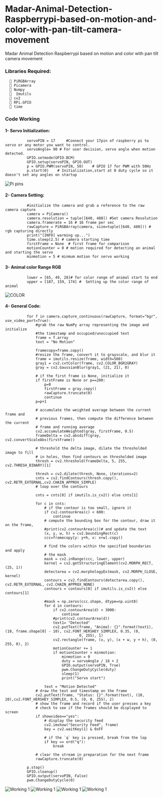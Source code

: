 # Madar-Animal-Detection-Raspberrypi-based-on-motion-and-color-with-pan-tilt-camera-movement
Madar Animal Detection Raspberrypi based on motion and color with pan tilt camera movement




### Libraries Required:
      	PiRGBArray
      	Picamera
      	Numpy
      	 Imutils
      	cv2
      	RPi.GPIO
      	time
      

### Code Working

#### 1-	Servo Initialization:  

              servoPIN = 17   	#Connect your 17pin of raspberry pi to servo or any motor you want to control.
              servoAngle= 90 # For user decision, servo angle when motion detected. 
              GPIO.setmode(GPIO.BCM)
              GPIO.setup(servoPIN, GPIO.OUT)
              p = GPIO.PWM(servoPIN, 50) 	# GPIO 17 for PWM with 50Hz
              p.start(0) 	# Initialization,start at 0 duty cycle so it doesn't set any angles on startup
              
              
![Pi pins](images/pin.png)

#### 2-	Camera Setting:

              #initialize the camera and grab a reference to the raw camera capture
              camera = PiCamera()
              camera.resolution = tuple([640, 480]) #Set camera Resolution
              camera.framerate = 16 # 16 frame per sec
              rawCapture = PiRGBArray(camera, size=tuple([640, 480])) # rgb capturing directly 
              print("[INFO] warming up...") 
              time.sleep(2.5) # camera starting time 
              firstFrame = None  # first frame for comparison
              motionCounter = 0 # motion required for detecting an animal and starting the servo
              minmotion = 5 # minmum motion for servo working

#### 3-	Animal color Range RGB

              lower = [65, 49, 28]# for color range of animal start to end
              upper = [187, 159, 174] #  Setting up the color range of animal
 

![COLOR](images/1.PNG)

#### 4-	General Code:

              for f in camera.capture_continuous(rawCapture, format="bgr", use_video_port=True):
                  #grab the raw NumPy array representing the image and initialize
                  #the timestamp and occupied/unoccupied text
                  frame = f.array
                  text = "No Motion"

                  framecopy=frame.copy()
                  #resize the frame, convert it to grayscale, and blur it
                  frame = imutils.resize(frame, width=500)
                  gray1 = cv2.cvtColor(frame, cv2.COLOR_BGR2GRAY)
                  gray = cv2.GaussianBlur(gray1, (21, 21), 0)

                  # if the first frame is None, initialize it
                  if firstFrame is None or p==200:
                      p=0
                      firstFrame = gray.copy()
                      rawCapture.truncate(0)
                      continue
                  p=p+1

                  # accumulate the weighted average between the current frame and
                  # previous frames, then compute the difference between the current
                  # frame and running average
                  cv2.accumulateWeighted(gray, firstFrame, 0.5)
                  frameDelta = cv2.absdiff(gray, cv2.convertScaleAbs(firstFrame))

                  # threshold the delta image, dilate the thresholded image to fill
                  # in holes, then find contours on thresholded image
                  thresh = cv2.threshold(frameDelta, 5, 255, cv2.THRESH_BINARY)[1]

                  thresh = cv2.dilate(thresh, None, iterations=2)
                  cnts = cv2.findContours(thresh.copy(), cv2.RETR_EXTERNAL,cv2.CHAIN_APPROX_SIMPLE)
                  # loop over the contours

                  cnts = cnts[0] if imutils.is_cv2() else cnts[1]

                  for c in cnts:
                      # if the contour is too small, ignore it
                      if cv2.contourArea(c) < 600:
                          continue
                      # compute the bounding box for the contour, draw it on the frame,
                      #print(cv2.contourArea(c))# and update the text
                      (x, y, w, h) = cv2.boundingRect(c)
                      ccc=framecopy[y: y+h, x: x+w].copy()

                      # find the colors within the specified boundaries and apply
                      # the mask
                      mask = cv2.inRange(ccc, lower, upper)
                      kernel = cv2.getStructuringElement(cv2.MORPH_RECT, (25, 1))
                      detectarea = cv2.morphologyEx(mask, cv2.MORPH_CLOSE, kernel)
                      contours = cv2.findContours(detectarea.copy(), cv2.RETR_EXTERNAL, cv2.CHAIN_APPROX_NONE)
                      contours = contours[0] if imutils.is_cv2() else contours[1]

                      #mask = np.zeros(ccc.shape, dtype=np.uint8)
                      for d in contours:
                          if cv2.contourArea(d) < 3000:
                              continue
                          #print(cv2.contourArea(d))
                          text1= "Detected"
                          cv2.putText(frame, "Animal: {}".format(text1),(10, frame.shape[0] - 10), cv2.FONT_HERSHEY_SIMPLEX, 0.35, (0, 
                                      0, 255), 1)
                          cv2.rectangle(frame, (x, y), (x + w, y + h), (0, 255, 0), 2)
                          motionCounter += 1
                          if motionCounter > minmotion:
                              minmotion = 0
                              duty = servoAngle / 18 + 2
                              GPIO.output(servoPIN, True)
                              pwm.ChangeDutyCycle(duty)
                              sleep(1)
                              print("Servo start")

                      text = "Motion Detected"
                  # draw the text and timestamp on the frame
                  cv2.putText(frame, "Status: {}".format(text), (10, 20),cv2.FONT_HERSHEY_SIMPLEX, 0.5, (0, 0, 255), 2)
                  # show the frame and record if the user presses a key
                  # check to see if the frames should be displayed to screen
                  if showvideo=="yes":
                      # display the security feed
                      cv2.imshow("Security Feed", frame)
                      key = cv2.waitKey(1) & 0xFF

                      # if the `q` key is pressed, break from the lop
                      if key == ord("q"):
                          break

                  # clear the stream in preparation for the next frame
                  rawCapture.truncate(0)

              p.stop()
              GPIO.cleanup()
              GPIO.output(servoPIN, False)
              pwm.ChangeDutyCycle(0)


 
 
![Working 1](images/2.PNG)
![Working 1](images/3.PNG)
![Working 1](images/4.PNG)
![Working 1](images/5.PNG)



 
 

